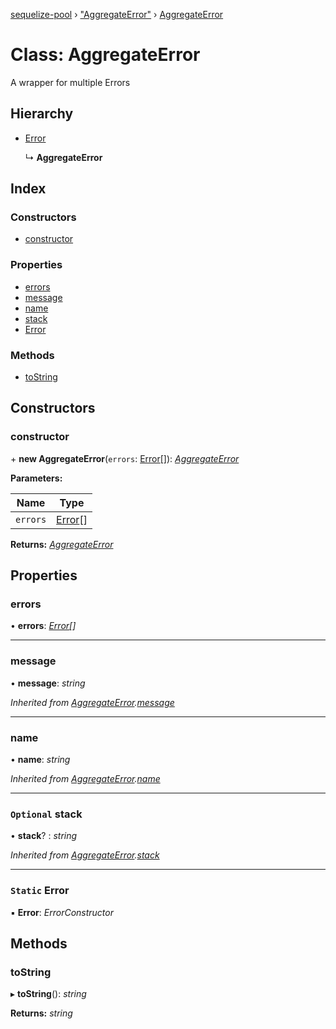 [sequelize-pool](../README.md) › ["AggregateError"](../modules/_aggregateerror_.md) › [AggregateError](_aggregateerror_.aggregateerror.md)

# Class: AggregateError

A wrapper for multiple Errors

## Hierarchy

* [Error](_aggregateerror_.aggregateerror.md#static-error)

  ↳ **AggregateError**

## Index

### Constructors

* [constructor](_aggregateerror_.aggregateerror.md#constructor)

### Properties

* [errors](_aggregateerror_.aggregateerror.md#errors)
* [message](_aggregateerror_.aggregateerror.md#message)
* [name](_aggregateerror_.aggregateerror.md#name)
* [stack](_aggregateerror_.aggregateerror.md#optional-stack)
* [Error](_aggregateerror_.aggregateerror.md#static-error)

### Methods

* [toString](_aggregateerror_.aggregateerror.md#tostring)

## Constructors

###  constructor

\+ **new AggregateError**(`errors`: [Error](_aggregateerror_.aggregateerror.md#static-error)[]): *[AggregateError](_aggregateerror_.aggregateerror.md)*

**Parameters:**

Name | Type |
------ | ------ |
`errors` | [Error](_aggregateerror_.aggregateerror.md#static-error)[] |

**Returns:** *[AggregateError](_aggregateerror_.aggregateerror.md)*

## Properties

###  errors

• **errors**: *[Error](_aggregateerror_.aggregateerror.md#static-error)[]*

___

###  message

• **message**: *string*

*Inherited from [AggregateError](_aggregateerror_.aggregateerror.md).[message](_aggregateerror_.aggregateerror.md#message)*

___

###  name

• **name**: *string*

*Inherited from [AggregateError](_aggregateerror_.aggregateerror.md).[name](_aggregateerror_.aggregateerror.md#name)*

___

### `Optional` stack

• **stack**? : *string*

*Inherited from [AggregateError](_aggregateerror_.aggregateerror.md).[stack](_aggregateerror_.aggregateerror.md#optional-stack)*

___

### `Static` Error

▪ **Error**: *ErrorConstructor*

## Methods

###  toString

▸ **toString**(): *string*

**Returns:** *string*
